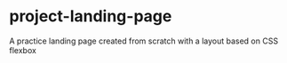 # project-landing-page
A practice landing page created from scratch with a layout based on CSS flexbox
